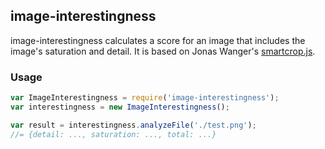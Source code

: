 ## image-interestingness

image-interestingness calculates a score for an image that includes the image's
saturation and detail. It is based on Jonas Wanger's
[smartcrop.js](https://github.com/jwagner/smartcrop.js).

### Usage

```js
var ImageInterestingness = require('image-interestingness');
var interestingness = new ImageInterestingness();

var result = interestingness.analyzeFile('./test.png');
//= {detail: ..., saturation: ..., total: ...}
```
